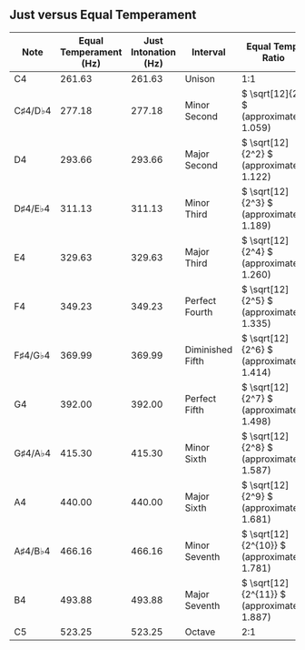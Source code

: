 ## Just versus Equal Temperament

| Note      | Equal Temperament (Hz) | Just Intonation (Hz) | Interval          | Equal Temp. Ratio | Just Int. Ratio |
|-----------|------------------------|----------------------|--------------------|-------------------|------------------|
| C4        | 261.63                 | 261.63               | Unison             | 1:1               | 1:1              |
| C♯4/D♭4  | 277.18                 | 277.18               | Minor Second       | $ \sqrt[12]{2} $ (approximately 1.059) | 9:8              |
| D4        | 293.66                 | 293.66               | Major Second       | $ \sqrt[12]{2^2} $ (approximately 1.122) | 5:4              |
| D♯4/E♭4  | 311.13                 | 311.13               | Minor Third        | $ \sqrt[12]{2^3} $ (approximately 1.189) | 6:5              |
| E4        | 329.63                 | 329.63               | Major Third        | $ \sqrt[12]{2^4} $ (approximately 1.260) | 4:3              |
| F4        | 349.23                 | 349.23               | Perfect Fourth     | $ \sqrt[12]{2^5} $ (approximately 1.335) | 3:2              |
| F♯4/G♭4  | 369.99                 | 369.99               | Diminished Fifth   | $ \sqrt[12]{2^6} $ (approximately 1.414) | 5:3              |
| G4        | 392.00                 | 392.00               | Perfect Fifth      | $ \sqrt[12]{2^7} $ (approximately 1.498) | 2:1              |
| G♯4/A♭4  | 415.30                 | 415.30               | Minor Sixth       | $ \sqrt[12]{2^8} $ (approximately 1.587) | 15:8             |
| A4        | 440.00                 | 440.00               | Major Sixth       | $ \sqrt[12]{2^9} $ (approximately 1.681) | 5:4              |
| A♯4/B♭4  | 466.16                 | 466.16               | Minor Seventh      | $ \sqrt[12]{2^{10}} $ (approximately 1.781) | 17:12            |
| B4        | 493.88                 | 493.88               | Major Seventh      | $ \sqrt[12]{2^{11}} $ (approximately 1.887) | 7:4              |
| C5        | 523.25                 | 523.25               | Octave             | 2:1               | 2:1              |
